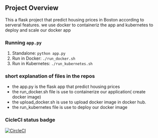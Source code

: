 ﻿
## Project Overview

This a flask project that predict housing prices in Boston according to serveral features. 
we use docker to containeriz the app and kubernetes to deploy and scale our docker app


### Running `app.py`

1. Standalone:  `python app.py`
2. Run in Docker:  `./run_docker.sh`
3. Run in Kubernetes:  `./run_kubernetes.sh`

### short explanation of files  in the repos

- the app.py is the flask app that predict housing prices
- the run_docker.sh file is use to containerize our application( create docker image) 
- the upload_docker.sh is use to upload docker image in docker hub.
- the run_kubernetes  file is use to deploy our docker image 

### CicleCI status badge

[![CircleCI](https://circleci.com/gh/thewindcolince/udacity_microservices.svg?style=svg)](https://circleci.com/gh/thewindcolince/udacity_microservices)
